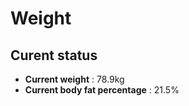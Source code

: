 # Weight

## Curent status
- **Current weight** : 78.9kg
- **Current body fat percentage** : 21.5%


